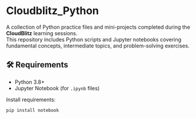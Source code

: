 # Cloudblitz_Python

A collection of Python practice files and mini-projects completed during the **CloudBlitz** learning sessions.  
This repository includes Python scripts and Jupyter notebooks covering fundamental concepts, intermediate topics, and problem-solving exercises.

## 🛠 Requirements
- Python 3.8+
- Jupyter Notebook (for `.ipynb` files)

Install requirements:
```bash
pip install notebook
